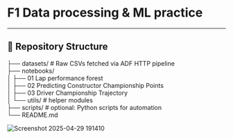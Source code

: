 # F1 Data processing & ML practice

---

## 📁 Repository Structure

├── datasets/ # Raw CSVs fetched via ADF HTTP pipeline  
├── notebooks/  
│ ├── 01 Lap performance forest  
│ ├── 02 Predicting Constructor Championship Points  
│ ├── 03 Driver Championship Trajectory  
│ └── utils/ # helper modules   
├── scripts/ # optional: Python scripts for automation   
└── README.md  

![Screenshot 2025-04-29 191410](https://github.com/user-attachments/assets/d4c1a8bc-6366-45ee-b45c-99006e05d6a9)
